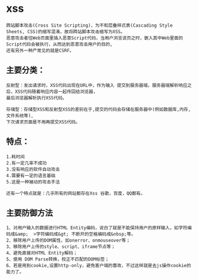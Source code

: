 xss 
===
    跨站脚本攻击(Cross Site Scripting)，为不和层叠样式表(Cascading Style Sheets, CSS)的缩写混淆，故将跨站脚本攻击缩写为XSS。
    恶意攻击者往Web页面里插入恶意Script代码，当用户浏览该页之时，嵌入其中Web里面的Script代码会被执行，从而达到恶意攻击用户的目的,
    还有另外一种产常见的就是CSRF。    

主要分类：
--------
    反射型：发出请求时，XSS代码出现在URL中，作为输入 提交到服务器端，服务器端解析响应之后，XSS代码随着响应内容一起传回给浏览器，
    最后浏览器解析执行XSS代码。

    存储型：存储型XSS和反射型XSS的差别在于,提交的代码会存储在服务器中(例如数据库,内存,文件系统等),
    下次请求页面是不用再提交XSS代码。

特点：  
--------
    1.耗时间
    2.有一定几率不成功
    3.没有响应的软件自动攻击
    4.需要有一定的语言基础
    5.这是一种被动的攻击手法
    
    还有一个特点就是：几乎所有的网站都存在Xss 谷歌，百度，QQ都有。
    
主要防御方法
--------
    1、对用户输入的数据进行HTML Entity编码，说白了就是不能保持用户的原样输入，如字符编码成&amp;  >字符编码成&gt; 不断开的空格编码成&nbsp;等。
    2、移除用户上传的DOM属性，如onerror、onmouseover等；
    3、移除用户上传的style、script、iframe节点等；
    4、避免直接对HTML Entity解码；
    5、使用 DOM Parse转换，校正不匹配的DOM标签；
    6、若是用到cookie,设置http-only，避免客户端的篡改，不过这样就是去js操作cookie的能力了。
